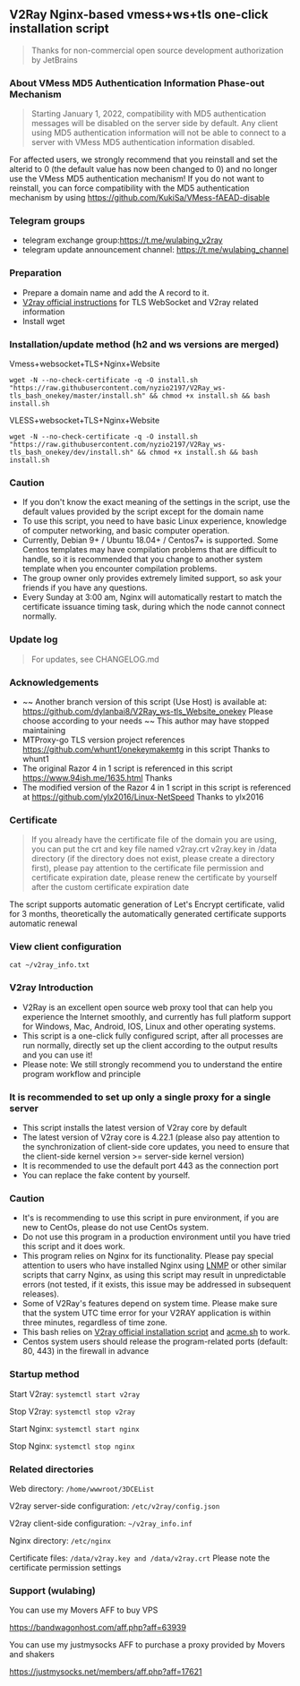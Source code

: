 ## V2Ray Nginx-based vmess+ws+tls one-click installation script

> Thanks for non-commercial open source development authorization by JetBrains

### About VMess MD5 Authentication Information Phase-out Mechanism
> Starting January 1, 2022, compatibility with MD5 authentication messages will be disabled on the server side by default. Any client using MD5 authentication information will not be able to connect to a server with VMess MD5 authentication information disabled.

For affected users, we strongly recommend that you reinstall and set the alterid to 0 (the default value has now been changed to 0) and no longer use the VMess MD5 authentication mechanism!
If you do not want to reinstall, you can force compatibility with the MD5 authentication mechanism by using https://github.com/KukiSa/VMess-fAEAD-disable

### Telegram groups
* telegram exchange group:https://t.me/wulabing_v2ray 
* telegram update announcement channel: https://t.me/wulabing_channel

### Preparation
* Prepare a domain name and add the A record to it.
* [V2ray official instructions](https://www.v2ray.com/) for TLS WebSocket and V2ray related information
* Install wget

### Installation/update method (h2 and ws versions are merged)
Vmess+websocket+TLS+Nginx+Website
```
wget -N --no-check-certificate -q -O install.sh "https://raw.githubusercontent.com/nyzio2197/V2Ray_ws-tls_bash_onekey/master/install.sh" && chmod +x install.sh && bash install.sh
```

VLESS+websocket+TLS+Nginx+Website
```
wget -N --no-check-certificate -q -O install.sh "https://raw.githubusercontent.com/nyzio2197/V2Ray_ws-tls_bash_onekey/dev/install.sh" && chmod +x install.sh && bash install.sh
```

### Caution
* If you don't know the exact meaning of the settings in the script, use the default values provided by the script except for the domain name
* To use this script, you need to have basic Linux experience, knowledge of computer networking, and basic computer operation.
* Currently, Debian 9+ / Ubuntu 18.04+ / Centos7+ is supported. Some Centos templates may have compilation problems that are difficult to handle, so it is recommended that you change to another system template when you encounter compilation problems.
* The group owner only provides extremely limited support, so ask your friends if you have any questions.
* Every Sunday at 3:00 am, Nginx will automatically restart to match the certificate issuance timing task, during which the node cannot connect normally.

### Update log
> For updates, see CHANGELOG.md

### Acknowledgements
* ~~ Another branch version of this script (Use Host) is available at: https://github.com/dylanbai8/V2Ray_ws-tls_Website_onekey Please choose according to your needs ~~ This author may have stopped maintaining
* MTProxy-go TLS version project references https://github.com/whunt1/onekeymakemtg in this script Thanks to whunt1
* The original Razor 4 in 1 script is referenced in this script https://www.94ish.me/1635.html Thanks
* The modified version of the Razor 4 in 1 script in this script is referenced at https://github.com/ylx2016/Linux-NetSpeed Thanks to ylx2016

### Certificate
> If you already have the certificate file of the domain you are using, you can put the crt and key file named v2ray.crt v2ray.key in /data directory (if the directory does not exist, please create a directory first), please pay attention to the certificate file permission and certificate expiration date, please renew the certificate by yourself after the custom certificate expiration date

The script supports automatic generation of Let's Encrypt certificate, valid for 3 months, theoretically the automatically generated certificate supports automatic renewal

### View client configuration
`cat ~/v2ray_info.txt`

### V2ray Introduction

* V2Ray is an excellent open source web proxy tool that can help you experience the Internet smoothly, and currently has full platform support for Windows, Mac, Android, IOS, Linux and other operating systems.
* This script is a one-click fully configured script, after all processes are run normally, directly set up the client according to the output results and you can use it!
* Please note: We still strongly recommend you to understand the entire program workflow and principle

### It is recommended to set up only a single proxy for a single server
* This script installs the latest version of V2ray core by default
* The latest version of V2ray core is 4.22.1 (please also pay attention to the synchronization of client-side core updates, you need to ensure that the client-side kernel version >= server-side kernel version)
* It is recommended to use the default port 443 as the connection port
* You can replace the fake content by yourself.

### Caution
* It's is recommending to use this script in pure environment, if you are new to CentOs, please do not use CentOs system.
* Do not use this program in a production environment until you have tried this script and it does work.
* This program relies on Nginx for its functionality. Please pay special attention to users who have installed Nginx using [LNMP](https://lnmp.org) or other similar scripts that carry Nginx, as using this script may result in unpredictable errors (not tested, if it exists, this issue may be addressed in subsequent releases).
* Some of V2Ray's features depend on system time. Please make sure that the system UTC time error for your V2RAY application is within three minutes, regardless of time zone.
* This bash relies on [V2ray official installation script](https://install.direct/go.sh) and [acme.sh](https://github.com/Neilpang/acme.sh) to work.
* Centos system users should release the program-related ports (default: 80, 443) in the firewall in advance


### Startup method

Start V2ray: `systemctl start v2ray`

Stop V2ray: `systemctl stop v2ray`

Start Nginx: `systemctl start nginx`

Stop Nginx: `systemctl stop nginx`

### Related directories

Web directory: `/home/wwwroot/3DCEList`

V2ray server-side configuration: `/etc/v2ray/config.json`

V2ray client-side configuration: `~/v2ray_info.inf`

Nginx directory: `/etc/nginx`

Certificate files: `/data/v2ray.key and /data/v2ray.crt` Please note the certificate permission settings

### Support (wulabing)

You can use my Movers AFF to buy VPS

https://bandwagonhost.com/aff.php?aff=63939

You can use my justmysocks AFF to purchase a proxy provided by Movers and shakers

https://justmysocks.net/members/aff.php?aff=17621
